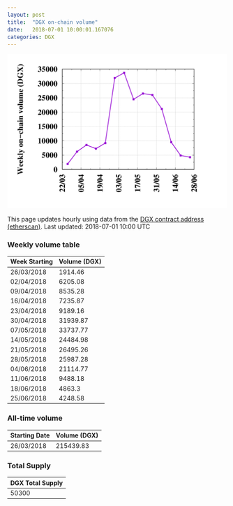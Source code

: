 ```yaml
---
layout: post
title:  "DGX on-chain volume"
date:   2018-07-01 10:00:01.167076
categories: DGX
---
```


![DGX volume graph](dgxvolume_scripts/out.png)


This page updates hourly using data from the [DGX contract address (etherscan)](https://etherscan.io/token/0x4f3afec4e5a3f2a6a1a411def7d7dfe50ee057bf). Last updated:
2018-07-01 10:00 UTC

### Weekly volume table

Week Starting | Volume (DGX)
--- | ---
26/03/2018|1914.46
02/04/2018|6205.08
09/04/2018|8535.28
16/04/2018|7235.87
23/04/2018|9189.16
30/04/2018|31939.87
07/05/2018|33737.77
14/05/2018|24484.98
21/05/2018|26495.26
28/05/2018|25987.28
04/06/2018|21114.77
11/06/2018|9488.18
18/06/2018|4863.3
25/06/2018|4248.58


### All-time volume

Starting Date | Volume (DGX)
--- | ---
26/03/2018|215439.83

### Total Supply

| DGX Total Supply |
| --- |
|50300|

